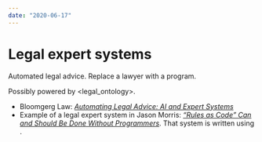 ```yaml
---
date: "2020-06-17"
---
```


# Legal expert systems

Automated legal advice. Replace a lawyer with a program.

Possibly powered by <legal_ontology>.

- Bloomgerg Law: _[Automating Legal Advice: AI and Expert Systems](https://news.bloomberglaw.com/business-and-practice/automating-legal-advice-ai-and-expert-systems/)_
- Example of a legal expert system in Jason Morris: _[“Rules as Code” Can and Should Be Done Without Programmers](https://medium.com/@jason_90344/rules-as-code-can-and-should-be-done-without-programmers-fb3e0f4dafa5#a1b0)_. That system is written using <datalex>.
